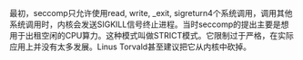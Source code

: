 最初，seccomp只允许使用read, write, _exit, sigreturn4个系统调用，调用其他系统调用时，内核会发送SIGKILL信号终止进程。当时seccomp的提出主要是想用于出租空闲的CPU算力。这种模式叫做STRICT模式。它限制过于严格，在实际应用上并没有太多发展。Linus Torvald甚至建议把它从内核中砍掉。